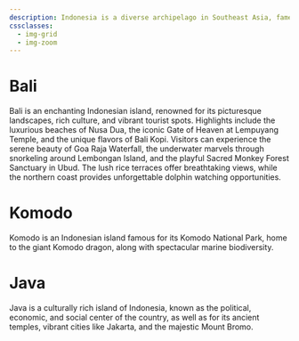 ```yaml
---
description: Indonesia is a diverse archipelago in Southeast Asia, famed for its volcanic landscapes, rich cultures, and vibrant ecosystems.
cssclasses:
  - img-grid
  - img-zoom
---
```

# Bali

Bali is an enchanting Indonesian island, renowned for its picturesque landscapes, rich culture, and vibrant tourist spots. Highlights include the luxurious beaches of Nusa Dua, the iconic Gate of Heaven at Lempuyang Temple, and the unique flavors of Bali Kopi. Visitors can experience the serene beauty of Goa Raja Waterfall, the underwater marvels through snorkeling around Lembongan Island, and the playful Sacred Monkey Forest Sanctuary in Ubud. The lush rice terraces offer breathtaking views, while the northern coast provides unforgettable dolphin watching opportunities.

# Komodo

Komodo is an Indonesian island famous for its Komodo National Park, home to the giant Komodo dragon, along with spectacular marine biodiversity.

# Java

Java is a culturally rich island of Indonesia, known as the political, economic, and social center of the country, as well as for its ancient temples, vibrant cities like Jakarta, and the majestic Mount Bromo.

